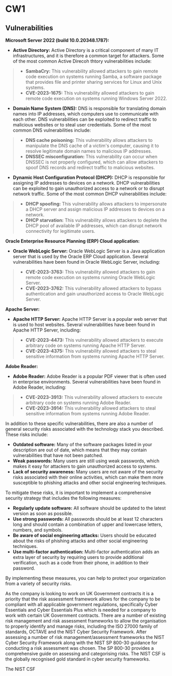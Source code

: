 # CW1

## Vulnerabilities 

**Microsoft Server 2022 (build 10.0.20348.1787):**

- **Active Directory:** Active Directory is a critical component of many IT infrastructures, and it is therefore a common target for attackers. Some of the most common Active Direcoh thtory vulnerabilities include:

> - **SambaCry:** This vulnerability allowed attackers to gain remote code execution on systems running Samba, a software package that provides file and printer sharing services for Linux and Unix systems.
> - **CVE-2023-1675:** This vulnerability allowed attackers to gain remote code execution on systems running Windows Server 2022.

- **Domain Name System (DNS):** DNS is responsible for translating domain names into IP addresses, which computers use to communicate with each other. DNS vulnerabilities can be exploited to redirect traffic to malicious websites or to steal user credentials. Some of the most common DNS vulnerabilities include:

> - **DNS cache poisoning:** This vulnerability allows attackers to manipulate the DNS cache of a victim's computer, causing it to resolve legitimate domain names to malicious IP addresses.
> - **DNSSEC misconfiguration:** This vulnerability can occur when DNSSEC is not properly configured, which can allow attackers to spoof DNS records and redirect traffic to malicious websites.

- **Dynamic Host Configuration Protocol (DHCP):** DHCP is responsible for assigning IP addresses to devices on a network. DHCP vulnerabilities can be exploited to gain unauthorized access to a network or to disrupt network traffic. Some of the most common DHCP vulnerabilities include:

> - **DHCP spoofing:** This vulnerability allows attackers to impersonate a DHCP server and assign malicious IP addresses to devices on a network.
> - **DHCP starvation:** This vulnerability allows attackers to deplete the DHCP pool of available IP addresses, which can disrupt network connectivity for legitimate users.

**Oracle Enterprise Resource Planning (ERP) Cloud application:**

- **Oracle WebLogic Server:** Oracle WebLogic Server is a Java application server that is used by the Oracle ERP Cloud application. Several vulnerabilities have been found in Oracle WebLogic Server, including:

> - **CVE-2023-3763:** This vulnerability allowed attackers to gain remote code execution on systems running Oracle WebLogic Server.
> - **CVE-2023-3762:** This vulnerability allowed attackers to bypass authentication and gain unauthorized access to Oracle WebLogic Server.

**Apache Server:**

- **Apache HTTP Server:** Apache HTTP Server is a popular web server that is used to host websites. Several vulnerabilities have been found in Apache HTTP Server, including:

> - **CVE-2023-4473:** This vulnerability allowed attackers to execute arbitrary code on systems running Apache HTTP Server.
> - **CVE-2023-4375:** This vulnerability allowed attackers to steal sensitive information from systems running Apache HTTP Server.

**Adobe Reader:**

- **Adobe Reader:** Adobe Reader is a popular PDF viewer that is often used in enterprise environments. Several vulnerabilities have been found in Adobe Reader, including:

> - **CVE-2023-3913:** This vulnerability allowed attackers to execute arbitrary code on systems running Adobe Reader.
> - **CVE-2023-3914:** This vulnerability allowed attackers to steal sensitive information from systems running Adobe Reader.

In addition to these specific vulnerabilities, there are also a number of general security risks associated with the technology stack you described. These risks include:

- **Outdated software:** Many of the software packages listed in your description are out of date, which means that they may contain vulnerabilities that have not been patched.
- **Weak passwords:** Many users are still using weak passwords, which makes it easy for attackers to gain unauthorized access to systems.
- **Lack of security awareness:** Many users are not aware of the security risks associated with their online activities, which can make them more susceptible to phishing attacks and other social engineering techniques.

To mitigate these risks, it is important to implement a comprehensive security strategy that includes the following measures:

- **Regularly update software:** All software should be updated to the latest version as soon as possible.
- **Use strong passwords:** All passwords should be at least 12 characters long and should contain a combination of upper and lowercase letters, numbers, and symbols.
- **Be aware of social engineering attacks:** Users should be educated about the risks of phishing attacks and other social engineering techniques.
- **Use multi-factor authentication:** Multi-factor authentication adds an extra layer of security by requiring users to provide additional verification, such as a code from their phone, in addition to their password.

By implementing these measures, you can help to protect your organization from a variety of security risks.



As the company is looking to work on UK Government contracts it is a priority that the risk assessment framework allows for the company to be compliant with all applicable government regulations, specifically Cyber Essentials and Cyber Essentials Plus which is needed for a company to work with certain UK Government contracts. There are a number of existing risk management and risk assessment frameworks to allow the organisation to properly identify and manage risks, including the ISO 27000 family of standards, OCTAVE and the NIST Cyber Security Framework. After assessing a number of risk management/assessment frameworks the NIST Cyber Security Framework along with the NIST SP 800-30 guidance for conducting a risk assessment was chosen. The SP 800-30 provides a comprehensive guide on assessing and categorising risks. The NIST CSF is the globally recognised gold standard in cyber security frameworks. 

The NIST CSF 